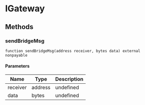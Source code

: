# IGateway









## Methods

### sendBridgeMsg

```solidity
function sendBridgeMsg(address receiver, bytes data) external nonpayable
```





#### Parameters

| Name | Type | Description |
|---|---|---|
| receiver | address | undefined |
| data | bytes | undefined |




